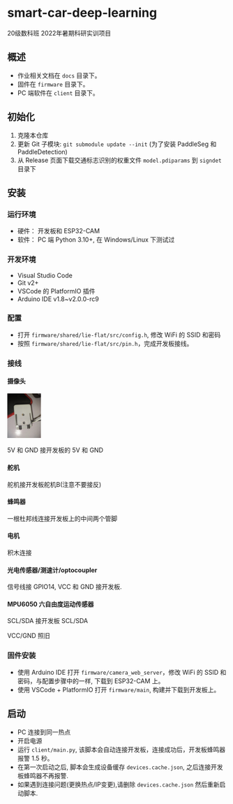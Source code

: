# smart-car-deep-learning

20级数科班 2022年暑期科研实训项目

## 概述

- 作业相关文档在 `docs` 目录下。
- 固件在 `firmware` 目录下。
- PC 端软件在 `client` 目录下。

## 初始化

1. 克隆本仓库
2. 更新 Git 子模块: `git submodule update --init` (为了安装 PaddleSeg 和 PaddleDetection)
3. 从 Release 页面下载交通标志识别的权重文件 `model.pdiparams` 到 `signdet` 目录下

## 安装

### 运行环境

- 硬件： 开发板和 ESP32-CAM
- 软件： PC 端 Python 3.10+, 在 Windows/Linux 下测试过

### 开发环境

- Visual Studio Code 
- Git v2+
- VSCode 的 PlatformIO 插件
- Arduino IDE v1.8~v2.0.0-rc9

### 配置

- 打开 `firmware/shared/lie-flat/src/config.h`, 修改 WiFi 的 SSID 和密码
- 按照 `firmware/shared/lie-flat/src/pin.h`，完成开发板接线。

###  接线

#### 摄像头

<img src="README.assets/IMG_20220809_193332.jpg" alt="IMG_20220809_193332" style="zoom:10%;" />

5V 和 GND 接开发板的 5V 和 GND

#### 舵机

舵机接开发板舵机B(注意不要接反)

#### 蜂鸣器

一根杜邦线连接开发板上的中间两个管脚

#### 电机

积木连接

#### 光电传感器/测速计/optocoupler

信号线接 GPIO14, VCC 和 GND 接开发板.

#### MPU6050 六自由度运动传感器

SCL/SDA 接开发板 SCL/SDA

VCC/GND 照旧

### 固件安装

- 使用 Arduino IDE 打开 `firmware/camera_web_server`，修改 WiFi 的 SSID 和密码，与配置步骤中的一样, 下载到 ESP32-CAM 上。
- 使用 VSCode + PlatformIO 打开 `firmware/main`, 构建并下载到开发板上。

## 启动

- PC 连接到同一热点
- 开启电源
- 运行 `client/main.py`, 该脚本会自动连接开发板，连接成功后，开发板蜂鸣器报警 1.5 秒。
- 在第一次启动之后, 脚本会生成设备缓存 `devices.cache.json`, 之后连接开发板蜂鸣器不再报警.
- 如果遇到连接问题(更换热点/IP变更),请删除 `devices.cache.json` 然后重新启动脚本.

